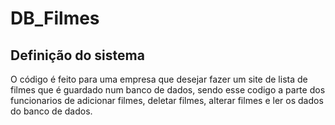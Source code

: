 # DB_Filmes

## Definição do sistema
O código é feito para uma empresa que desejar fazer um site de lista de filmes que é guardado num banco de dados, sendo esse codigo a parte dos funcionarios de adicionar filmes, deletar filmes, alterar filmes e ler os dados do banco de dados.

